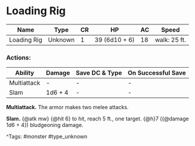 # Loading Rig

| Name | Type | CR | HP | AC | Speed |
|------|------|----|----|----|-------|
| Loading Rig | Unknown | 1 | 39 (6d10 + 6) | 18 | walk: 25 ft. |

### Actions:

| Ability | Damage | Save DC & Type | On Successful Save |
|---------|--------|----------------|--------------------|
| Multiattack | - | - | - |
| Slam | 1d6 + 4 | - | - |


**Multiattack.** The armor makes two melee attacks.

**Slam.** {@atk mw} {@hit 6} to hit, reach 5 ft., one target. {@h}7 ({@damage 1d6 + 4}) bludgeoning damage.

^Tags: #monster #type_unknown